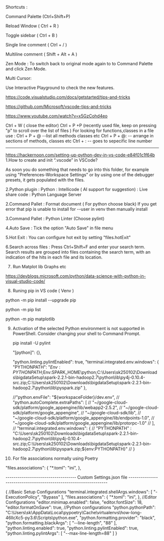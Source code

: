 Shortcuts :

Command Palette (Ctrl+Shift+P)

Reload Window ( Ctrl + R )

Toggle sidebar ( Ctrl + B )

Single line comment ( Ctrl + / )

Multiline comment ( Shift + Alt + A )

Zen Mode :
    To switch back to original mode again to to Command Palette and click Zen Mode.

Multi Cursor: 


Use Interactive Playground to check the new features.

https://code.visualstudio.com/docs/getstarted/tips-and-tricks

https://github.com/Microsoft/vscode-tips-and-tricks

https://www.youtube.com/watch?v=x5GzCohd4eo

Ctrl + W ( close the editor)
Ctrl + P +P (recently used file, keep on pressing "p" to scroll over the list of files )
For looking for functions,classes in a file use :
Ctrl + P + @ --list all methods classes etc
Ctrl + P + @: -- arrange in sections of methods, classes etc
Ctrl + :   -- goes to sepecific line number

------------------------------------------------------------------------
https://hackernoon.com/setting-up-python-dev-in-vs-code-e84f01c1f64b
1.How to create and init “.vscode” in VSCode?

 As soon you do something that needs to go into this folder, for example using "Preferences-Workspace Settings" or by using one of the debugger presets, it gets populated with the files.
 
2.Python plugin
    : Python
    : Intellicode ( AI support for suggestion)
	: Live share code
	: Python Language Server
 

2.Command Pallet : Format document ( For python choose black)
    If you get error that pip is unable to install for --user in venv then manually install 


3.Command Pallet : Python Linter    (Choose pylint)


4.Auto Save : Tick the option "Auto Save" in file menu

5.Hot Exit : You can configure hot exit by setting "files.hotExit"

6.Search across files :  Press Ctrl+Shift+F and enter your search term. Search results are grouped into files containing the search term, with an indication of the hits in each file and its location. 

7.  Run Matplot lib Graphs etc 

https://devblogs.microsoft.com/python/data-science-with-python-in-visual-studio-code/


8. Runing pip in VS code ( Venv )

python -m pip install --upgrade pip

python -m pip list

python -m pip matplotlib

9. Activation of the selected Python environment is not supported in PowerShell. Consider changing your shell to Command Prompt.


	pip install -U pylint

     "[python]": {},

    "python.linting.pylintEnabled": true,
     "terminal.integrated.env.windows": {
        "PYTHONPATH": "$Env:PYTHONPATH;$Env:SPARK_HOME\\python;C:\\Users\\sk250102\\Downloads\\bigdataSetup\\spark-2.2.1-bin-hadoop2.7\\python\\lib\\py4j-0.10.4-src.zip;C:\\Users\\sk250102\\Downloads\\bigdataSetup\\spark-2.2.1-bin-hadoop2.7\\python\\lib\\pyspark.zip"
    },
	
	
	
	//"python.envFile": "${workspaceFolder}/dev.env",
              // "python.autoComplete.extraPaths": [
              //               "~/google-cloud-sdk/platform/google_appengine/lib/webapp2-2.5.2",
              //               "~/google-cloud-sdk/platform/google_appengine",
              //               "~/google-cloud-sdk/lib",
              //               "~/google-cloud-sdk/platform/google_appengine/lib/endpoints-1.0",
              //               "~/google-cloud-sdk/platform/google_appengine/lib/protorpc-1.0"
              //           ],
              //  "terminal.integrated.env.windows": {
              //               "PYTHONPATH" : "C:\\Users\\sk250102\\Downloads\\bigdataSetup\\spark-2.2.1-bin-hadoop2.7\\python\\lib\\py4j-0.10.4-src.zip;C:\\Users\\sk250102\\Downloads\\bigdataSetup\\spark-2.2.1-bin-hadoop2.7\\python\\lib\\pyspark.zip;${env:PYTHONPATH}"
              //  }

10. For file associations normally using Poetry			  

"files.associations": {
        "*.toml": "ini",
    },			  













------------------------------------ Custom Settings.json file -------------------------------------------------------------------


{
    //Basic Setup Configurations
    "terminal.integrated.shellArgs.windows": [
        "-ExecutionPolicy",
        "Bypass"
    ],
    "files.associations": {
        "*.toml": "ini",
    },
    //Editor Configurations
    "editor.minimap.enabled": false,
    "editor.fontSize": 18,
    "editor.formatOnSave": true,
    //Python configurations
    "python.pythonPath": "C:\\Users\\sk\\AppData\\Local\\pypoetry\\Cache\\virtualenvs\\how-long-46llcXc5-py3.6\\Scripts\\python.exe",
    "python.formatting.provider": "black",
    "python.formatting.blackArgs": [
        "--line-length",
        "88"
    ],
    "python.linting.enabled": true,
    "python.linting.pylintEnabled": true,
    "python.linting.pylintArgs": [
        "--max-line-length=88"
    ]
}			  
